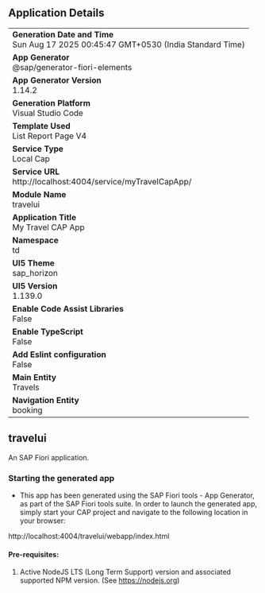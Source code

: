 ## Application Details
|               |
| ------------- |
|**Generation Date and Time**<br>Sun Aug 17 2025 00:45:47 GMT+0530 (India Standard Time)|
|**App Generator**<br>@sap/generator-fiori-elements|
|**App Generator Version**<br>1.14.2|
|**Generation Platform**<br>Visual Studio Code|
|**Template Used**<br>List Report Page V4|
|**Service Type**<br>Local Cap|
|**Service URL**<br>http://localhost:4004/service/myTravelCapApp/|
|**Module Name**<br>travelui|
|**Application Title**<br>My Travel CAP App|
|**Namespace**<br>td|
|**UI5 Theme**<br>sap_horizon|
|**UI5 Version**<br>1.139.0|
|**Enable Code Assist Libraries**<br>False|
|**Enable TypeScript**<br>False|
|**Add Eslint configuration**<br>False|
|**Main Entity**<br>Travels|
|**Navigation Entity**<br>booking|

## travelui

An SAP Fiori application.

### Starting the generated app

-   This app has been generated using the SAP Fiori tools - App Generator, as part of the SAP Fiori tools suite.  In order to launch the generated app, simply start your CAP project and navigate to the following location in your browser:

http://localhost:4004/travelui/webapp/index.html

#### Pre-requisites:

1. Active NodeJS LTS (Long Term Support) version and associated supported NPM version.  (See https://nodejs.org)


